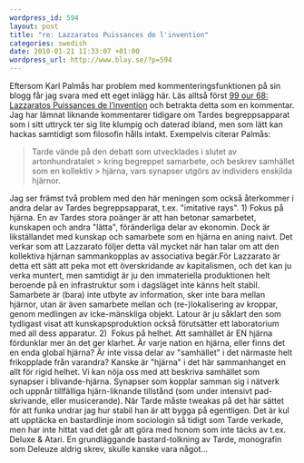 ```yaml
--- 
wordpress_id: 594 
layout: post
title: "re: Lazzaratos Puissances de l'invention" 
categories: swedish 
date: 2010-01-21 11:33:07 +01:00 
wordpress_url: http://www.blay.se/?p=594 
---
```


Eftersom Karl Palmås har problem med kommenteringsfunktionen på sin blogg får jag svara med ett eget inlägg här. Läs alltså först [99 our 68: Lazzaratos Puissances de l’invention](http://www.isk-gbg.org/99our68/?p=383) och betrakta detta som en kommentar. Jag har lämnat liknande kommentarer tidigare om Tardes begreppsapparat som i sitt uttryck ter sig lite klumpig och daterad ibland, men som lätt kan hackas samtidigt som filosofin hålls intakt. Exempelvis citerar Palmås:

> Tarde vände på den debatt som utvecklades i slutet av artonhundratalet > kring begreppet samarbete, och beskrev samhället som en kollektiv > hjärna, vars synapser utgörs av individers enskilda hjärnor.

Jag ser främst två problem med den här meningen som också återkommer i andra delar av Tardes begreppsapparat, t.ex. "imitative rays". 1) Fokus på hjärna. En av Tardes stora poänger är att han betonar samarbetet, kunskapen och andra "lätta", föränderliga delar av ekonomin. Dock är likställandet med kunskap och samarbete som en hjärna en aning naivt. Det verkar som att Lazzarato följer detta väl mycket när han talar om att den kollektiva hjärnan sammankopplas av associativa begär.För Lazzarato är detta ett sätt att peka mot ett överskridande av kapitalismen, och det kan ju verka muntert, men samtidigt är ju den immateriella produktionen helt beroende på en infrastruktur som i dagsläget inte känns helt stabil. Samarbete är (bara) inte utbyte av information, sker inte bara mellan hjärnor, utan är även samarbete mellan och (re-)lokalisering av kroppar, genom medlingen av icke-mänskliga objekt. Latour är ju såklart den som tydligast visat att kunskapsproduktion också förutsätter ett laboratorium med all dess apparatur. 2)  Fokus på helhet. Att samhället är EN hjärna fördunklar mer än det ger klarhet. Är varje nation en hjärna, eller finns det en enda global hjärna? Är inte vissa delar av "samhället" i det närmaste helt frikopplade från varandra? Kanske är "hjärna" i det här sammanhanget en allt för rigid helhet. Vi kan nöja oss med att beskriva samhället som synapser i blivande-hjärna. Synapser som kopplar samman sig i nätverk och uppnår tillfälliga hjärn-liknande tillstånd (som under intensivt pad-skrivande, eller musicerande). När Tarde måste tweakas på det här sättet för att funka undrar jag hur stabil han är att bygga på egentligen. Det är kul att upptäcka en bastardlinje inom sociologin så tidigt som Tarde verkade, men har inte hittat vad det går att göra med honom som inte täcks av t.ex. Deluxe & Atari. En grundläggande bastard-tolkning av Tarde, monografin som Deleuze aldrig skrev, skulle kanske vara något... 